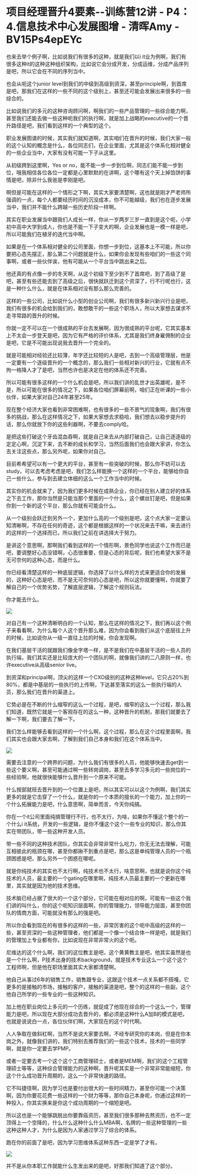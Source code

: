 # 项目经理晋升4要素--训练营12讲 - P4：4.信息技术中心发展图增 - 清晖Amy - BV15Ps4epEYc

也来去举个例子啊，比如说我们有很多的这种，就是我们以i it业为例啊，我们有很多这种it的这种这种组织架构，比如说它会分成开发，分成运维，分成产品序列是吧，所以它会在不同的序列当中。

也会从呃这个junior level到我们的中级到高级到资深，甚至principle啊，到首席是吧，那我们在这样的一些不同的这个级别上，甚至还可能会发展出来很多的一些综合的。

比如说我们的多元的这种咨询顾问啊，啊我们的一些产品管理的一些综合能力啊，甚至我们还能去做一些这种呃我们的执行啊，就是加上战略的executive的一个晋升路径是吧，我们看到这样的一个典型的这个。

职业发展图谱的时候，其实我们就知道啊，其实咱们在晋升的时候，我们大家一般的这个认知的概念是什么，各位同志们，在企业里面，尤其是这个体系化相对健全的一些企业当中，大家有没有可能一下子从这里。

从初级跨到这里啊，Yes or no，能不能一步一步到位啊，同志们能不能一步到位，哦我相信各位各位一定都是心里默默的在讲啊，这个哪有这个天上掉馅饼的事情是吧，除非什么我爸是李刚是吧。

啊但是可能在这样的一个情形之下啊，其实大家要清楚啊，这也就是刚才严老师所强调的一点，每个人都要经历时间的沉没成本，你不可能越级，我们也在逐步发展当中，我们并不能什么跨越一些历史阶段一样啊。

其实在职业发展当中跟我们人成长一样，你从一岁两岁三岁一直到是这个呃，小学初中高中大学到成人，你也是不能一下子变大的啊，企业发展也是一模一样是吧，所以可能我们在植牙的迭代当中啊。

如果是在一个体系相对健全的公司里面，你想一步到位，这基本上不可能，所以你要把心态先摆正，那么第二个问题就是什么，如果你会发现有些咱们的一些这个同事啊，或者一些伙伴诶，他有可能从一个平台当中跳出来之后。

他还真的有点像一步的冬天啊，从这个初级下至少到不了首席吧，到了高级了是吧，甚至有些还能去到了高级之后，很快就跃迁到这个资深了，行不行呢也行，这是一种什么什么，就是在体系相对没有那么那么完善的。

这样的一些公司，比如说什么小型的创业公司啊，我们有很多新兴新兴行业是吧，我们有很多的机会给到我们的，敢想敢干的一些这个职场人，所以大家想去谋求不走寻常路的晋升的时候。

你就一定不可以在一个很成熟的平台去发展啊，因为很成熟的平台呢，它其实基本上不太会一步登天是吧，因为它有严格的评价体系，尤其是我们终身雇佣制的企业是吧，它是不可能出现说我去晋升一个完全的。

就是可能相对经验还比较薄，年字还比较短的人是吧，去到一个高级管理层，他是一定要有一个逐级晋升的一个概念的，那么我们一些相对新兴的行业，它就有点不拘一格降人才了是吧，当然也许也是决定在他的体系还不完善。

所以可能有很多这样的一个什么机会是吧，所以我们讲的乱世才出英雄呢，是不是，所以可能在很多的情况之下，如果各位咱们屏幕前啊，咱们正在听课的一些小伙伴，如果大家对自己24年甚至25年。

现在整个经济大家也看到非常困难啊，也有很多的一些不景气的现象啊，我们有很多的挑战，那么在这样情况之下，如果大家想去求稳哈，我们想去以稳步提升的话，那么你就放下你的这些利器啊，不要去comply哈。

是把这些打破这个牙齿混血吞啊，就是自己来去从内部打破自己，让自己逐逐级的定定心啊，沉淀下来，去不断的成长和学习，当然后面我们也会跟大家讲，你怎么去关注这些点，那么另外呢，如果你对自己。

目前希希望可以有一个更大的平台，甚至有一些突破的时候，那么你不妨可以去study，可以去考虑考虑是吧，我们怎么样能换一个这样的一个平台，能够给你自己一些什么，参与到去建立体细的这么一个工作当中的时候。

其实你的机会就来了，因为我们更多时候在成熟企业，你已经在别人建立好的体系之下去工作，那你当然是只能当那个里面的一个什么，这个螺丝钉是吧，但是如果你到一个新的这个平台，那么你就有可能会什么。

从一个级别会跃迁到另外一个，更加什么高的一个级别是吧，这个点大家一定要认知清晰啊，不存在任何的奇迹，这个都是根据这样的一个状况来去干嘛，来去进行的这样的一个选择而已，所以我们之前在讲选择大于努力。

是讲这个意思啊，那啊我们看到这样的一个情形啊，景色同学也说这个工作而已是吧，要调整好心态没错啊，心态很重要，但是心态的背后呢，我们也希望大家不是无可奈何的这种心态，而是什么。

你已经看清楚这样的一种底层逻辑，你选择了以什么样的方式来更适合你的发展的，这种好心态是吧，而不是无可奈何的心态是吧，所以这你就要懂啊，你就要了解自己的一个优势劣势，了解底层逻辑，了解这个规则玩法。

你才能去什么。

![](img/147c1f275d8f3aa47ff289c7c7db0cb6_1.png)

对自己有一个这种清晰明白的一个认知，那么在这样的情况之下，我们再以这个例子来看看啊，为什么每个人这个晋升那么难，因为你会看到我们从这个底层往上升的时候，比如说你从一级一直往上拉的时候，你会发现啊。

在我们基层干活的就跟我们像金字塔一样，是不是我们在中基层干活的一些人员的执行端，我们其实还是比较庞大的一个团队的啊，就像我们讲的二八原则一样，也许executive从高级senior live。

到资深和principal啊，顶尖的这样一个CXO级别的这种这种level，它只占20%到80%，都是中基层的一些执行的上传啊，下达甚至落实的这么一些执行端的人员，那么我们在晋升的渠道上。

它势必是在不断的什么缩窄的这么一个过程，是吧，缩窄的这么一个过程，那么我们知道，既然它就是一个客观存在的这么一种，这种晋升的机制，那我们就要去了解一下啊，我们要去了解一下。

我们怎么样能够去看到这样的一个什么啊，这个过程，那么在这个过程里面啊，我们其实也会跟大家去啊，了解到我们自己本身和我们在这个体系当中。



![](img/147c1f275d8f3aa47ff289c7c7db0cb6_3.png)

需要去注意的一个跨界的问题，为什么我们有很多的人员，他能够快速去get到一些这个要义啊，甚至可能通过啊一些转岗调岗，甚至去多学习多元的一些岗位的一些经验啊，他就很快能够什么晋升到一个原来不可能。

什么按部就班去晋升到的一个位置上是吧，所以其实可以以这个为例啊，我们其实更多的就是它击穿了一个什么，就是你的一个本质的擅长的一个能力，加上你的一个什么拓展能力是吧，什么意思啊，简单而言，今天你纯搞。

你在一个it公司里面纯搞管理行不行，也不太行，为啥，如果你不懂这个整个的一个什么i it系统，开发的一些逻辑，是你不懂这个这个一些专业的知识，那么你其实在带团队，带一些这种开发人员。

带一些不同的这种技术团队，你其实会非常非常什么吃力，你无无法去理解，可能互相彼此的瓶颈在哪，甚至你都揪不到重点是吧，那么这是单纯管理人员的一个瓶颈困惑是吧，那么另外一个困惑在哪呢。

就是你纯技术的其实也不太行啊，纯技术也不太行，啥意思啊，也就是说你这个纯技术的人员，最主要的一个gating在哪里啊，纯技术人员最主要的一个更新在哪里，其实就是因为他的技术思维。

技术脑已经占据了很大的一个这个部分，它可能在相对应的啊，可能有一些这个我们讲的叫什么，你的这个呃知识层面啊，你的管理能力，领导能力层面，甚至你团队的情商方面，可能就没有那么的强是吧。

所以你会看到现在的有很多的这样的一些，非常厉害的这个呃中高级的这样的一些，甚至资深的一些这种管理者，他们都是一个像一个结合体一样是吧，就是我们的管理加上专业都有你，比如说现在非常非常火的这个呃。

尼维达的这个什么啊，我们的这位教主是吧，这个黄黄教主是吧，他其实虽然是也是一个什么啊，P技术出身的技术background，就是技术专业这么一个这个这个工程师啊，但是他在职场里面其实大家都清楚啊。

他自己从事过6年的销售工作，销售跟专业，这跟这个技术一点关系都不搭嘎，它更多的是接触的市场，接触的客户，接触的渠道是吧，整个的这样的一些副，这个他自己所学的一些专业的一些这种知识。

加上他在职业岗位上多元的一个历练，就促成了他现在综合的一个这么一个，管理能力是吧，所以现在大部分成功去晋升的，都必须是这种什么A加B的模式是吧，也就是说说白一点，各位伙伴们啊，大家现在的这个时代啊。

人人争取在做斜杠啊，当然不是说大家要去啊，不经专研究你的本岗，但是在你本岗之外，就像我们讲的，我们特别去推荐我们的一些这个技术，技术的一些同学啊，就是你一定要去学PMP。

或者一定要去考一个这个这个工商管理硕士，或者是MEM啊，我们的这个工程管理硕士等等，这种综合管理能力的这种啊，晋升呢其实是一个非常非常能缩短，你这个什么成功晋升周期的，这么一个非常快速的路径。

它不叫捷径啊，因为学习也是要付出很大的一些时间精力，甚至你可能一个决策啊，因为你要花花费一些这样的一个财力等等，那你自己本身呢，你通过这样的一种投入，你其实换来是你这个成功周期的一个缩短是吧。

所以这也是一个能够跳脱出你要靠癌资历，甚至我们很多那种去熬资历，也不一定顶得上一个空降的，什么什么这种什么什么MBA啊，名牌的一些这种管理的一些这种这种人才，为什么是因为人家通过学习了综合的体系。

跑在你的前面了是吧，因为学习思维体系这种东西一定是学了才有。

![](img/147c1f275d8f3aa47ff289c7c7db0cb6_5.png)

并不是从你本职工作就能什么生发出来的是吧，好那我们知道了这个部分。